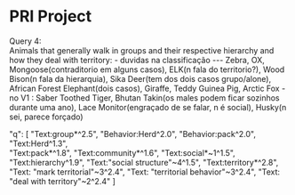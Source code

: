 # PRI Project

Query 4:  
Animals that generally walk in groups and their respective hierarchy and how they deal with territory: 
    - duvidas na classificação --- Zebra, OX, Mongoose(contraditorio em alguns casos), ELK(n fala do territorio?), Wood Bison(n fala da hierarquia), Sika Deer(tem dos dois casos grupo/alone), African Forest Elephant(dois casos), Giraffe, Teddy Guinea Pig, Arctic Fox
    - no V1 : Saber Toothed Tiger, Bhutan Takin(os males podem ficar sozinhos durante uma ano), Lace Monitor(engraçado de se falar, n é social), Husky(n sei, parece forçado)




"q": [
      "Text:group*^2.5",
      "Behavior:Herd^2.0",
      "Behavior:pack^2.0",
      "Text:Herd^1.3",    
      "Text:pack*^1.8",
      "Text:community*^1.6",
      "Text:social*~1^1.5",
      "Text:hierarchy^1.9",
      "Text:\"social structure\"~4^1.5",
      "Text:territory*^2.8",
      "Text: \"mark territorial\"~3^2.4",
      "Text: \"territorial behavior\"~3^2.4",
      "Text: \"deal with territory\"~2^2.4"
    ]
